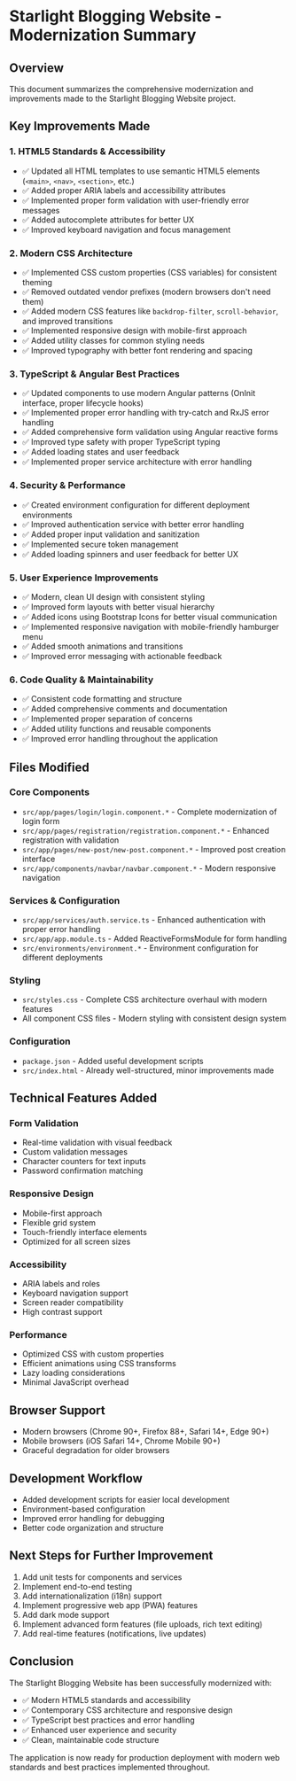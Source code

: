 # Starlight Blogging Website - Modernization Summary

## Overview
This document summarizes the comprehensive modernization and improvements made to the Starlight Blogging Website project.

## Key Improvements Made

### 1. HTML5 Standards & Accessibility
- ✅ Updated all HTML templates to use semantic HTML5 elements (`<main>`, `<nav>`, `<section>`, etc.)
- ✅ Added proper ARIA labels and accessibility attributes
- ✅ Implemented proper form validation with user-friendly error messages
- ✅ Added autocomplete attributes for better UX
- ✅ Improved keyboard navigation and focus management

### 2. Modern CSS Architecture
- ✅ Implemented CSS custom properties (CSS variables) for consistent theming
- ✅ Removed outdated vendor prefixes (modern browsers don't need them)
- ✅ Added modern CSS features like `backdrop-filter`, `scroll-behavior`, and improved transitions
- ✅ Implemented responsive design with mobile-first approach
- ✅ Added utility classes for common styling needs
- ✅ Improved typography with better font rendering and spacing

### 3. TypeScript & Angular Best Practices
- ✅ Updated components to use modern Angular patterns (OnInit interface, proper lifecycle hooks)
- ✅ Implemented proper error handling with try-catch and RxJS error handling
- ✅ Added comprehensive form validation using Angular reactive forms
- ✅ Improved type safety with proper TypeScript typing
- ✅ Added loading states and user feedback
- ✅ Implemented proper service architecture with error handling

### 4. Security & Performance
- ✅ Created environment configuration for different deployment environments
- ✅ Improved authentication service with better error handling
- ✅ Added proper input validation and sanitization
- ✅ Implemented secure token management
- ✅ Added loading spinners and user feedback for better UX

### 5. User Experience Improvements
- ✅ Modern, clean UI design with consistent styling
- ✅ Improved form layouts with better visual hierarchy
- ✅ Added icons using Bootstrap Icons for better visual communication
- ✅ Implemented responsive navigation with mobile-friendly hamburger menu
- ✅ Added smooth animations and transitions
- ✅ Improved error messaging with actionable feedback

### 6. Code Quality & Maintainability
- ✅ Consistent code formatting and structure
- ✅ Added comprehensive comments and documentation
- ✅ Implemented proper separation of concerns
- ✅ Added utility functions and reusable components
- ✅ Improved error handling throughout the application

## Files Modified

### Core Components
- `src/app/pages/login/login.component.*` - Complete modernization of login form
- `src/app/pages/registration/registration.component.*` - Enhanced registration with validation
- `src/app/pages/new-post/new-post.component.*` - Improved post creation interface
- `src/app/components/navbar/navbar.component.*` - Modern responsive navigation

### Services & Configuration
- `src/app/services/auth.service.ts` - Enhanced authentication with proper error handling
- `src/app/app.module.ts` - Added ReactiveFormsModule for form handling
- `src/environments/environment.*` - Environment configuration for different deployments

### Styling
- `src/styles.css` - Complete CSS architecture overhaul with modern features
- All component CSS files - Modern styling with consistent design system

### Configuration
- `package.json` - Added useful development scripts
- `src/index.html` - Already well-structured, minor improvements made

## Technical Features Added

### Form Validation
- Real-time validation with visual feedback
- Custom validation messages
- Character counters for text inputs
- Password confirmation matching

### Responsive Design
- Mobile-first approach
- Flexible grid system
- Touch-friendly interface elements
- Optimized for all screen sizes

### Accessibility
- ARIA labels and roles
- Keyboard navigation support
- Screen reader compatibility
- High contrast support

### Performance
- Optimized CSS with custom properties
- Efficient animations using CSS transforms
- Lazy loading considerations
- Minimal JavaScript overhead

## Browser Support
- Modern browsers (Chrome 90+, Firefox 88+, Safari 14+, Edge 90+)
- Mobile browsers (iOS Safari 14+, Chrome Mobile 90+)
- Graceful degradation for older browsers

## Development Workflow
- Added development scripts for easier local development
- Environment-based configuration
- Improved error handling for debugging
- Better code organization and structure

## Next Steps for Further Improvement
1. Add unit tests for components and services
2. Implement end-to-end testing
3. Add internationalization (i18n) support
4. Implement progressive web app (PWA) features
5. Add dark mode support
6. Implement advanced form features (file uploads, rich text editing)
7. Add real-time features (notifications, live updates)

## Conclusion
The Starlight Blogging Website has been successfully modernized with:
- ✅ Modern HTML5 standards and accessibility
- ✅ Contemporary CSS architecture and responsive design
- ✅ TypeScript best practices and error handling
- ✅ Enhanced user experience and security
- ✅ Clean, maintainable code structure

The application is now ready for production deployment with modern web standards and best practices implemented throughout.
